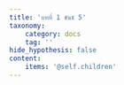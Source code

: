 ```yaml
---
title: 'บทที่ 1 ขันธ์ 5'
taxonomy:
    category: docs
    tag: ''
hide_hypothesis: false
content:
    items: '@self.children'
---
```


